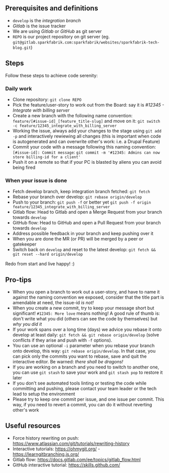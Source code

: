 ## Prerequisites and definitions

* `develop` is the *integration branch*
* *Gitlab* is the issue tracker
* We are using *Gitlab* or *GitHub* as git server
* `REPO` is our project repository on git server (eg. `git@gitlab.sparkfabrik.com:sparkfabrik/websites/sparkfabrik-tech-blog.git`)

## Steps

Follow these steps to achieve code serenity:

### Daily work

* Clone repository: `git clone REPO`
* Pick the feature/user-story to work out from the Board: say it is *#12345 - Integrate with billing server*
* Create a new branch with the following name convention: `feature/[#issue-id]_[feature_title-slug]` and move on it: `git switch -c feature/12345_integrate_with_billing_server`
* Working the issue, always add your changes to the stage using `git add -p` and interactively rewiewing all changes (this is important when code is autogenerated and can overwrite other's work: i.e. a Drupal Feature)
* Commit your code with a message following this naming convention: `[#issue-id]: Commit message`: `git commit -m '#12345: Admins can now store billing-id for a client'`
* Push it on a remote so that if your PC is blasted by aliens you can avoid being fired

### When your issue is done

* Fetch develop branch, keep integration branch fetched: `git fetch`
* Rebase your branch over develop: `git rebase origin/develop`
* Push to your branch: `git push -f` or better yet `git push -f origin feature/12345_integrate_with_billing_server`
* Gitlab flow: Head to Gitlab and open a Merge Request from your branch towards `develop`
* GitHub flow: Head to GitHub and open a Pull Request from your branch towards `develop`
* Address possible feedback in your branch and keep pushing over it
* When you are done the MR (or PR) will be merged by a peer or gatekeeper
* Switch back on `develop` and reset to the latest develop: `git fetch && git reset --hard origin/develop`

Redo from start and live happy! :)

## Pro-tips

* When you open a branch to work out a user-story, and have to name it against the naming convention we exposed, consider that the title part is amendable at need, the issue-id *is not!*
* When you create a new commit, try to keep your message short but significant! `#12345: More love` means nothing! A good rule of thumb is: don't write what you did (others can see the code by themselves) but *why you did it*
* If your work spans over a long time (days) we advice you rebase it onto develop at least daily: `git fetch && git rebase origin/develop` (solve conflicts if they arise and push with `-f` options).
* You can use an optional `-i` parameter when you rebase your branch onto develop, this way: `git rebase origin/develop`. In that case, you can pick only the commits you want to rebase, save and quit the interactive editor. Be warned: *there shall be dragons!*
* If you are working on a branch and you need to switch to another one, you can use `git stash` to save your work and `git stash pop` to restore it later
* If you don't see automated tools linting or testing the code while committing and pushing, please contact your team leader or the tech lead to setup the environment
* Please try to keep one commit per issue, and one issue per commit. This way, if you need to revert a commit, you can do it without reverting other's work

## Useful resources

* Force history rewriting on push: https://www.atlassian.com/git/tutorials/rewriting-history
* Interactive tutorials: https://ohmygit.org/ - https://learngitbranching.js.org/
* Gitlab flow: https://docs.gitlab.com/ee/topics/gitlab_flow.html
* GitHub interactive tutorial: https://skills.github.com/